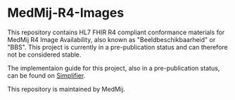 # MedMij-R4-Images
This repository contains HL7 FHIR R4 compliant conformance materials for MedMij R4 Image Availability, also known as "Beeldbeschikbaarheid" or "BBS". This project is currently in a pre-publication status and can therefore not be considered stable.

The implementaion guide for this project, also in a pre-publication status, can be found on [Simplifier](https://simplifier.net/guide/medmij-r4-images-ig).

This repository is maintained by MedMij.
